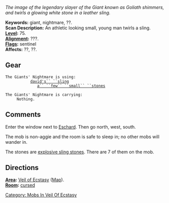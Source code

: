 *The image of the legendary slayer of the Giant known as Goliath
shimmers, and twirls a glowing white stone in a leather sling.*

**Keywords:** giant, nightmare, ??.  
**Scan Description:** An athletic looking small, young man twirls a
sling.  
**[Level](Level.md "wikilink"):** 75.  
**[Alignment](Alignment.md "wikilink"):** ???.  
**[Flags](:Category:_Mob_Types.md "wikilink"):** sentinel  
**Affects:** ??, ??.  

## Gear

`The Giants' Nightmare is using:`  
<wielded>`           `[`david's`` ``sling`](David's_Sling.md "wikilink")  
<held>`              `[`a`` ``few`` ``small`` ``stones`](Explosive_Sling_Stones.md "wikilink")

`The Giants' Nightmare is carrying:`  
`     Nothing.`

## Comments

Enter the window next to [Eschard](Eschard "wikilink"). Then go north,
west, south.

The mob is non-aggie and the room is safe to sleep in; no other mobs
will wander in.

The stones are [explosive sling
stones](Explosive_Sling_Stones.md "wikilink"). There are 7 of them on
the mob.

## Directions

**[Area](:Category:_Areas.md "wikilink"):** [Veil of
Ecstasy](:Category:_Veil_Of_Ecstasy.md "wikilink")
([Map](AreaName_Map.md "wikilink")).  
**[Room](:Category:_Rooms.md "wikilink"):**
[cursed](Cursed_Rooms.md "wikilink")  

[Category: Mobs In Veil Of
Ecstasy](Category:_Mobs_In_Veil_Of_Ecstasy "wikilink")
